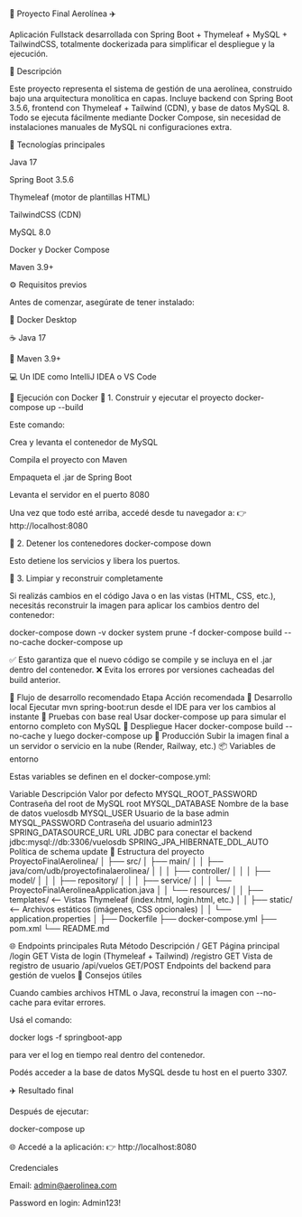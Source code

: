 🧩 Proyecto Final Aerolínea ✈️

Aplicación Fullstack desarrollada con Spring Boot + Thymeleaf + MySQL + TailwindCSS, totalmente dockerizada para simplificar el despliegue y la ejecución.

🚀 Descripción

Este proyecto representa el sistema de gestión de una aerolínea, construido bajo una arquitectura monolítica en capas.
Incluye backend con Spring Boot 3.5.6, frontend con Thymeleaf + Tailwind (CDN), y base de datos MySQL 8.
Todo se ejecuta fácilmente mediante Docker Compose, sin necesidad de instalaciones manuales de MySQL ni configuraciones extra.

🧱 Tecnologías principales

Java 17

Spring Boot 3.5.6

Thymeleaf (motor de plantillas HTML)

TailwindCSS (CDN)

MySQL 8.0

Docker y Docker Compose

Maven 3.9+

⚙️ Requisitos previos

Antes de comenzar, asegúrate de tener instalado:

🐋 Docker Desktop

☕ Java 17

🧱 Maven 3.9+

💻 Un IDE como IntelliJ IDEA o VS Code

🐳 Ejecución con Docker
🔹 1. Construir y ejecutar el proyecto
docker-compose up --build


Este comando:

Crea y levanta el contenedor de MySQL

Compila el proyecto con Maven

Empaqueta el .jar de Spring Boot

Levanta el servidor en el puerto 8080

Una vez que todo esté arriba, accedé desde tu navegador a:
👉 http://localhost:8080

🔹 2. Detener los contenedores
docker-compose down


Esto detiene los servicios y libera los puertos.

🔹 3. Limpiar y reconstruir completamente

Si realizás cambios en el código Java o en las vistas (HTML, CSS, etc.), necesitás reconstruir la imagen para aplicar los cambios dentro del contenedor:

docker-compose down -v
docker system prune -f
docker-compose build --no-cache
docker-compose up


✅ Esto garantiza que el nuevo código se compile y se incluya en el .jar dentro del contenedor.
❌ Evita los errores por versiones cacheadas del build anterior.

🧠 Flujo de desarrollo recomendado
Etapa	Acción recomendada
🧩 Desarrollo local	Ejecutar mvn spring-boot:run desde el IDE para ver los cambios al instante
🧱 Pruebas con base real	Usar docker-compose up para simular el entorno completo con MySQL
🐳 Despliegue	Hacer docker-compose build --no-cache y luego docker-compose up
🚀 Producción	Subir la imagen final a un servidor o servicio en la nube (Render, Railway, etc.)
📦 Variables de entorno

Estas variables se definen en el docker-compose.yml:

Variable	Descripción	Valor por defecto
MYSQL_ROOT_PASSWORD	Contraseña del root de MySQL	root
MYSQL_DATABASE	Nombre de la base de datos	vuelosdb
MYSQL_USER	Usuario de la base	admin
MYSQL_PASSWORD	Contraseña del usuario	admin123
SPRING_DATASOURCE_URL	URL JDBC para conectar el backend	jdbc:mysql://db:3306/vuelosdb
SPRING_JPA_HIBERNATE_DDL_AUTO	Política de schema	update
📁 Estructura del proyecto
ProyectoFinalAerolinea/
│
├── src/
│   ├── main/
│   │   ├── java/com/udb/proyectofinalaerolinea/
│   │   │   ├── controller/
│   │   │   ├── model/
│   │   │   ├── repository/
│   │   │   ├── service/
│   │   │   └── ProyectoFinalAerolineaApplication.java
│   │   └── resources/
│   │       ├── templates/   <-- Vistas Thymeleaf (index.html, login.html, etc.)
│   │       ├── static/      <-- Archivos estáticos (imágenes, CSS opcionales)
│   │       └── application.properties
│
├── Dockerfile
├── docker-compose.yml
├── pom.xml
└── README.md

🌐 Endpoints principales
Ruta	Método	Descripción
/	GET	Página principal
/login	GET	Vista de login (Thymeleaf + Tailwind)
/registro	GET	Vista de registro de usuario
/api/vuelos	GET/POST	Endpoints del backend para gestión de vuelos
🧩 Consejos útiles

Cuando cambies archivos HTML o Java, reconstruí la imagen con --no-cache para evitar errores.

Usá el comando:

docker logs -f springboot-app


para ver el log en tiempo real dentro del contenedor.

Podés acceder a la base de datos MySQL desde tu host en el puerto 3307.

✈️ Resultado final

Después de ejecutar:

docker-compose up


🌐 Accedé a la aplicación:
👉 http://localhost:8080

Credenciales

Email: admin@aerolinea.com

Password en login: Admin123!